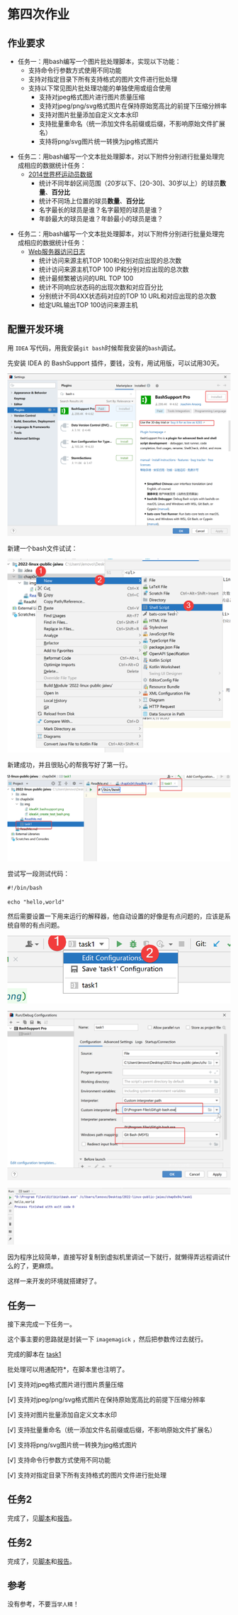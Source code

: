 # 第四次作业

## 作业要求

<ul>
<li>任务一：用bash编写一个图片批处理脚本，实现以下功能：
<ul>
<li>支持命令行参数方式使用不同功能</li>
<li>支持对指定目录下所有支持格式的图片文件进行批处理</li>
<li>支持以下常见图片批处理功能的单独使用或组合使用
<ul>
<li>支持对jpeg格式图片进行图片质量压缩</li>
<li>支持对jpeg/png/svg格式图片在保持原始宽高比的前提下压缩分辨率</li>
<li>支持对图片批量添加自定义文本水印</li>
<li>支持批量重命名（统一添加文件名前缀或后缀，不影响原始文件扩展名）</li>
<li>支持将png/svg图片统一转换为jpg格式图片</li>
</ul></li>
</ul></li>
</ul>

<ul>
<li>任务二：用bash编写一个文本批处理脚本，对以下附件分别进行批量处理完成相应的数据统计任务：
<ul>
<li><a href="https://c4pr1c3.github.io/LinuxSysAdmin/exp/chap0x04/worldcupplayerinfo.tsv">2014世界杯运动员数据</a>
<ul>
<li>统计不同年龄区间范围（20岁以下、[20-30]、30岁以上）的球员<strong>数量</strong>、<strong>百分比</strong></li>
<li>统计不同场上位置的球员<strong>数量</strong>、<strong>百分比</strong></li>
<li>名字最长的球员是谁？名字最短的球员是谁？</li>
<li>年龄最大的球员是谁？年龄最小的球员是谁？</li>
</ul></li>
</ul></li>
</ul>

<ul>
<li>任务二：用bash编写一个文本批处理脚本，对以下附件分别进行批量处理完成相应的数据统计任务：
<ul>
<li><a href="https://c4pr1c3.github.io/LinuxSysAdmin/exp/chap0x04/web_log.tsv.7z">Web服务器访问日志</a>
<ul>
<li>统计访问来源主机TOP 100和分别对应出现的总次数</li>
<li>统计访问来源主机TOP 100 IP和分别对应出现的总次数</li>
<li>统计最频繁被访问的URL TOP 100</li>
<li>统计不同响应状态码的出现次数和对应百分比</li>
<li>分别统计不同4XX状态码对应的TOP 10 URL和对应出现的总次数</li>
<li>给定URL输出TOP 100访问来源主机</li>
</ul></li>
</ul></li>
</ul>

## 配置开发环境

用 `IDEA` 写代码，用我安装`git bash`时候帮我安装的`bash`调试。

先安装 IDEA 的 BashSupport 插件，要钱，没有，用试用版，可以试用30天。

![](img/idea64_bashsupport.png)

新建一个bash文件试试：

![](img/idea64_create_bash.png)

新建成功，并且很贴心的帮我写好了第一行。

![](img/idea64_new_bash_created.png)

尝试写一段测试代码：

```shell
#!/bin/bash

echo "hello,world"
```

然后需要设置一下用来运行的解释器，他自动设置的好像是有点问题的，应该是系统自带的有点问题。

![](img/idea64_edit_run_config.png)

![](img/idea64_set_to_bash.png)

![](img/idea64_hello_world.png)

因为程序比较简单，直接写好复制到虚拟机里调试一下就行，就懒得弄远程调试什么的了，更麻烦。

这样一来开发的环境就搭建好了。

## 任务一

接下来完成一下任务一。

这个事主要的思路就是封装一下 `imagemagick` ，然后把参数传过去就行。

完成的脚本在 [task1](shell/task1)

批处理可以用通配符*，在脚本里也注明了。

[√] 支持对jpeg格式图片进行图片质量压缩

[√] 支持对jpeg/png/svg格式图片在保持原始宽高比的前提下压缩分辨率

[√] 支持对图片批量添加自定义文本水印

[√] 支持批量重命名（统一添加文件名前缀或后缀，不影响原始文件扩展名）

[√] 支持将png/svg图片统一转换为jpg格式图片

[√] 支持命令行参数方式使用不同功能

[√] 支持对指定目录下所有支持格式的图片文件进行批处理

## 任务2

完成了，见[脚本](shell/task2)和[报告](report/report_1.md)。
## 任务2

完成了，见[脚本](shell/task3)和[报告](report/report_2.md)。

## 参考

没有参考，不要当`学人精`！